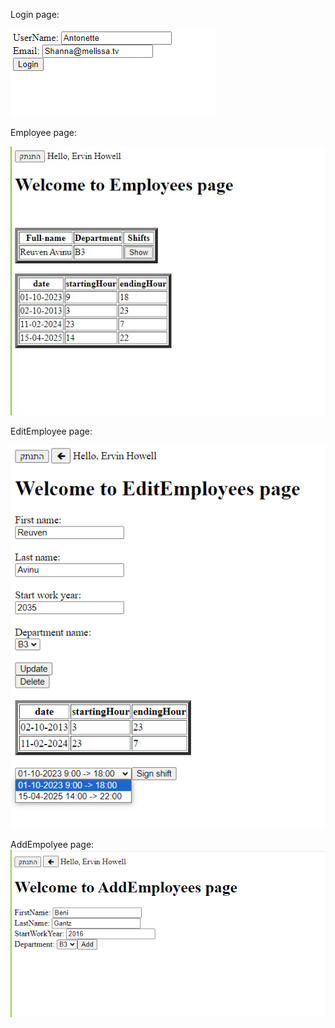 Login page:

![Login](cuptureImages/captureLogin.jpg)

Employee page:

![Employee](cuptureImages/captureEmployee.jpg)

EditEmployee page:

![EditEmployee](cuptureImages/captureEditEmployee.jpg)

AddEmpolyee page:
![AddEmployee](cuptureImages/captureAddEmployee.jpg)